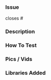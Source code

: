 ### Issue

closes #

<!---
place issue-number after # (ex: closes #1)
issues will close after pr is merged
 -->

### Description

<!---
 What this all about?
 -->

### How To Test

<!---
List out steps to test this change so that PR reviewers have fun
 -->

### Pics / Vids

<!---
A pic or vid is worth 1 million +  words
 -->

### Libraries Added

<!---
Criteria: library name: ______ | why: blah blah blah
 -->
